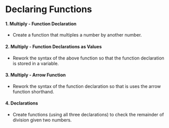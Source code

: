 # Declaring Functions 

#### 1. Multiply - Function Declaration
* Create a function that multiples a number by another number.

#### 2. Multiply - Function Declarations as Values
* Rework the syntax of the above function so that the function declaration is stored in a variable.

#### 3. Multiply - Arrow Function
* Rework the syntax of the function declaration so that is uses the arrow function shorthand.

#### 4. Declarations
* Create functions (using all three declarations) to check the remainder of division given two numbers. 

